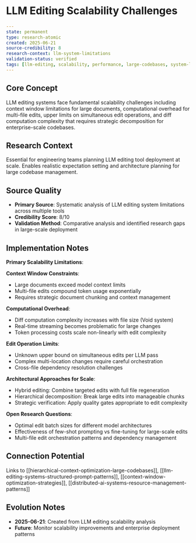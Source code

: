 # LLM Editing Scalability Challenges

```yaml
---
state: permanent
type: research-atomic
created: 2025-06-21
source-credibility: 8
research-context: llm-system-limitations
validation-status: verified
tags: [llm-editing, scalability, performance, large-codebases, system-limits]
---
```

## Core Concept

LLM editing systems face fundamental scalability challenges including context window limitations for large documents, computational overhead for multi-file edits, upper limits on simultaneous edit operations, and diff computation complexity that requires strategic decomposition for enterprise-scale codebases.

## Research Context

Essential for engineering teams planning LLM editing tool deployment at scale. Enables realistic expectation setting and architecture planning for large codebase management.

## Source Quality

- **Primary Source**: Systematic analysis of LLM editing system limitations across multiple tools
- **Credibility Score**: 8/10
- **Validation Method**: Comparative analysis and identified research gaps in large-scale deployment

## Implementation Notes

**Primary Scalability Limitations**:

**Context Window Constraints**:
- Large documents exceed model context limits
- Multi-file edits compound token usage exponentially
- Requires strategic document chunking and context management

**Computational Overhead**:
- Diff computation complexity increases with file size (Void system)
- Real-time streaming becomes problematic for large changes
- Token processing costs scale non-linearly with edit complexity

**Edit Operation Limits**:
- Unknown upper bound on simultaneous edits per LLM pass
- Complex multi-location changes require careful orchestration
- Cross-file dependency resolution challenges

**Architectural Approaches for Scale**:
- Hybrid editing: Combine targeted edits with full file regeneration
- Hierarchical decomposition: Break large edits into manageable chunks
- Strategic verification: Apply quality gates appropriate to edit complexity

**Open Research Questions**:
- Optimal edit batch sizes for different model architectures
- Effectiveness of few-shot prompting vs fine-tuning for large-scale edits
- Multi-file edit orchestration patterns and dependency management

## Connection Potential

Links to [[hierarchical-context-optimization-large-codebases]], [[llm-editing-systems-structured-prompt-patterns]], [[context-window-optimization-strategies]], [[distributed-ai-systems-resource-management-patterns]]

## Evolution Notes

- **2025-06-21**: Created from LLM editing scalability analysis
- **Future**: Monitor scalability improvements and enterprise deployment patterns